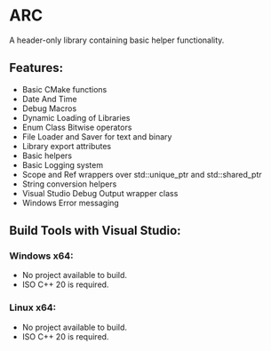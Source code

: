 # ARC
A header-only library containing basic helper functionality.

## Features:
- Basic CMake functions
- Date And Time
- Debug Macros
- Dynamic Loading of Libraries
- Enum Class Bitwise operators
- File Loader and Saver for text and binary
- Library export attributes
- Basic helpers
- Basic Logging system
- Scope and Ref wrappers over std::unique_ptr and std::shared_ptr
- String conversion helpers
- Visual Studio Debug Output wrapper class
- Windows Error messaging

## Build Tools with Visual Studio:
### Windows x64:
- No project available to build.
- ISO C++ 20 is required.

### Linux x64:
- No project available to build.
- ISO C++ 20 is required.
